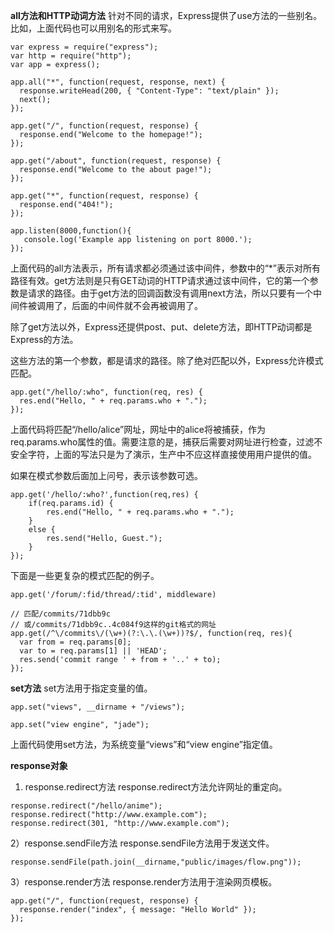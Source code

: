 **all方法和HTTP动词方法**
针对不同的请求，Express提供了use方法的一些别名。比如，上面代码也可以用别名的形式来写。
```
var express = require("express");
var http = require("http");
var app = express();

app.all("*", function(request, response, next) {
  response.writeHead(200, { "Content-Type": "text/plain" });
  next();
});

app.get("/", function(request, response) {
  response.end("Welcome to the homepage!");
});

app.get("/about", function(request, response) {
  response.end("Welcome to the about page!");
});

app.get("*", function(request, response) {
  response.end("404!");
});

app.listen(8000,function(){
   console.log('Example app listening on port 8000.');
});
```
上面代码的all方法表示，所有请求都必须通过该中间件，参数中的“*”表示对所有路径有效。get方法则是只有GET动词的HTTP请求通过该中间件，它的第一个参数是请求的路径。由于get方法的回调函数没有调用next方法，所以只要有一个中间件被调用了，后面的中间件就不会再被调用了。

除了get方法以外，Express还提供post、put、delete方法，即HTTP动词都是Express的方法。

这些方法的第一个参数，都是请求的路径。除了绝对匹配以外，Express允许模式匹配。
```
app.get("/hello/:who", function(req, res) {
  res.end("Hello, " + req.params.who + ".");
});
```
上面代码将匹配“/hello/alice”网址，网址中的alice将被捕获，作为req.params.who属性的值。需要注意的是，捕获后需要对网址进行检查，过滤不安全字符，上面的写法只是为了演示，生产中不应这样直接使用用户提供的值。

如果在模式参数后面加上问号，表示该参数可选。
```
app.get('/hello/:who?',function(req,res) {
	if(req.params.id) {
    	res.end("Hello, " + req.params.who + ".");
	}
    else {
    	res.send("Hello, Guest.");
	}
});
```
下面是一些更复杂的模式匹配的例子。
```
app.get('/forum/:fid/thread/:tid', middleware)

// 匹配/commits/71dbb9c
// 或/commits/71dbb9c..4c084f9这样的git格式的网址
app.get(/^\/commits\/(\w+)(?:\.\.(\w+))?$/, function(req, res){
  var from = req.params[0];
  var to = req.params[1] || 'HEAD';
  res.send('commit range ' + from + '..' + to);
});
```

**set方法**
set方法用于指定变量的值。
```
app.set("views", __dirname + "/views");

app.set("view engine", "jade");
```
上面代码使用set方法，为系统变量“views”和“view engine”指定值。

**response对象**
1) response.redirect方法
response.redirect方法允许网址的重定向。
```
response.redirect("/hello/anime");
response.redirect("http://www.example.com");
response.redirect(301, "http://www.example.com"); 
```
2）response.sendFile方法
response.sendFile方法用于发送文件。
```
response.sendFile(path.join(__dirname,"public/images/flow.png"));
```
3）response.render方法
response.render方法用于渲染网页模板。
```
app.get("/", function(request, response) {
  response.render("index", { message: "Hello World" });
});
```

